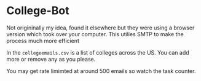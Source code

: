 # College-Bot

Not origininally my idea, found it elsewhere but they were using a browser version which took over your computer. This utilies SMTP to make the process much more efficient

In the `collegeemails.csv` is a list of colleges across the US. You can add more or remove any as you please.

You may get rate limimted at around 500 emails so watch the task counter.
